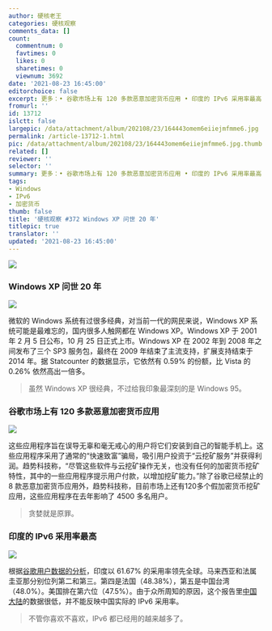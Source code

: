 ```yaml
---
author: 硬核老王
categories: 硬核观察
comments_data: []
count:
  commentnum: 0
  favtimes: 0
  likes: 0
  sharetimes: 0
  viewnum: 3692
date: '2021-08-23 16:45:00'
editorchoice: false
excerpt: 更多：• 谷歌市场上有 120 多款恶意加密货币应用 • 印度的 IPv6 采用率最高
fromurl: ''
id: 13712
islctt: false
largepic: /data/attachment/album/202108/23/164443omem6eiiejmfmme6.jpg
permalink: /article-13712-1.html
pic: /data/attachment/album/202108/23/164443omem6eiiejmfmme6.jpg.thumb.jpg
related: []
reviewer: ''
selector: ''
summary: 更多：• 谷歌市场上有 120 多款恶意加密货币应用 • 印度的 IPv6 采用率最高
tags:
- Windows
- IPv6
- 加密货币
thumb: false
title: '硬核观察 #372 Windows XP 问世 20 年'
titlepic: true
translator: ''
updated: '2021-08-23 16:45:00'
---
```


![](/data/attachment/album/202108/23/164443omem6eiiejmfmme6.jpg)


### Windows XP 问世 20 年


![](/data/attachment/album/202108/23/164453ab5dp5r0dxwgp5ps.jpg)


微软的 Windows 系统有过很多经典，对当前一代的网民来说，Windows XP 系统可能是最难忘的，国内很多人触网都在 Windows XP。Windows XP 于 2001 年 2 月 5 日公布，10 月 25 日正式上市。Windows XP 在 2002 年到 2008 年之间发布了三个 SP3 服务包，最终在 2009 年结束了主流支持，扩展支持结束于 2014 年。据 Statcounter 的数据显示，它依然有 0.59% 的份额，比 Vista 的 0.26% 依然高出一倍多。



> 
> 虽然 Windows XP 很经典，不过给我印象最深刻的是 Windows 95。
> 
> 
> 


### 谷歌市场上有 120 多款恶意加密货币应用


![](/data/attachment/album/202108/23/164516o9cpo9jcfpoqfgzn.jpg)


这些应用程序旨在误导无辜和毫无戒心的用户将它们安装到自己的智能手机上。这些应用程序采用了通常的“快速致富”骗局，吸引用户投资于“云挖矿服务”并获得利润。趋势科技称，“尽管这些软件与云挖矿操作无关，也没有任何的加密货币挖矿特性，其中的一些应用程序提示用户付款，以增加挖矿能力。”除了谷歌已经禁止的 8 款恶意加密货币应用外，趋势科技称，目前市场上还有120多个假加密货币挖矿应用，这些应用程序在去年影响了 4500 多名用户。



> 
> 贪婪就是原罪。
> 
> 
> 


### 印度的 IPv6 采用率最高


![](/data/attachment/album/202108/23/164535g1mwmqe2aa8bomd2.jpg)


根据[谷歌用户数据的分析](https://www.google.com/intl/en/ipv6/statistics.html)，印度以 61.67% 的采用率领先全球。马来西亚和法属圭亚那分别位列第二和第三。第四是法国（48.38%），第五是中国台湾（48.0%）。美国排在第六位（47.5%）。由于众所周知的原因，这个报告里[中国大陆](https://www.aelius.com/njh/google-ipv6/cn.html)的数据很低，并不能反映中国实际的 IPv6 采用率。



> 
> 不管你喜欢不喜欢，IPv6 都已经用的越来越多了。
> 
> 
>